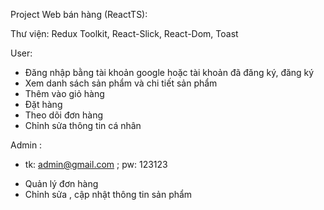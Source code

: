 Project Web bán hàng (ReactTS):

Thư viện: Redux Toolkit, React-Slick, React-Dom, Toast

User: 
- Đăng nhập bằng tài khoản google hoặc tài khoản đã đăng ký, đăng ký
- Xem danh sách sản phẩm và chi tiết sản phẩm
- Thêm vào giỏ hàng
- Đặt hàng
- Theo dõi đơn hàng
- Chỉnh sửa thông tin cá nhân

Admin : 
* tk: admin@gmail.com ; pw: 123123
- Quản lý đơn hàng
- Chỉnh sửa , cập nhật thông tin sản phẩm

